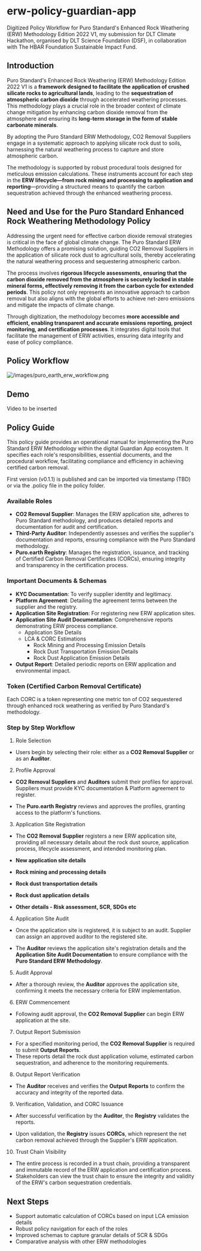 # erw-policy-guardian-app
Digitized Policy Workflow for Puro Standard's Enhanced Rock Weathering (ERW) Methodology Edition 2022 V1, my submission for DLT Climate Hackathon, organised by DLT Science Foundation (DSF), in collaboration with The HBAR Foundation Sustainable Impact Fund.


## Introduction

Puro Standard's Enhanced Rock Weathering (ERW) Methodology Edition 2022 V1 is a **framework designed to facilitate the application of crushed silicate rocks to agricultural lands**, leading to the **sequestration of atmospheric carbon dioxide** through accelerated weathering processes. This methodology plays a crucial role in the broader context of climate change mitigation by enhancing carbon dioxide removal from the atmosphere and ensuring its **long-term storage in the form of stable carbonate minerals**.

By adopting the Puro Standard ERW Methodology, CO2 Removal Suppliers engage in a systematic approach to applying silicate rock dust to soils, harnessing the natural weathering process to capture and store atmospheric carbon. 

The methodology is supported by robust procedural tools designed for meticulous emission calculations. These instruments account for each step in the **ERW lifecycle—from rock mining and processing to application and reporting**—providing a structured means to quantify the carbon sequestration achieved through the enhanced weathering process.

## Need and Use for the Puro Standard Enhanced Rock Weathering Methodology Policy

Addressing the urgent need for effective carbon dioxide removal strategies is critical in the face of global climate change. The Puro Standard ERW Methodology offers a promising solution, guiding CO2 Removal Suppliers in the application of silicate rock dust to agricultural soils, thereby accelerating the natural weathering process and sequestering atmospheric carbon. 

The process involves **rigorous lifecycle assessments, ensuring that the carbon dioxide removed from the atmosphere is securely locked in stable mineral forms, effectively removing it from the carbon cycle for extended periods**. This policy not only represents an innovative approach to carbon removal but also aligns with the global efforts to achieve net-zero emissions and mitigate the impacts of climate change.

Through digitization, the methodology becomes **more accessible and efficient, enabling transparent and accurate emissions reporting, project monitoring, and certification processes**. It integrates digital tools that facilitate the management of ERW activities, ensuring data integrity and ease of policy compliance.

## Policy Workflow

![/images/puro_earth_erw_workflow.png](Workflow)

## Demo

Video to be inserted

## Policy Guide

This policy guide provides an operational manual for implementing the Puro Standard ERW Methodology within the digital Guardian App ecosystem. It specifies each role's responsibilities, essential documents, and the procedural workflow, facilitating compliance and efficiency in achieving certified carbon removal.

First version (v0.1.1) is published and can be imported via timestamp (TBD) or via the .policy file in the policy folder.

### Available Roles 

- **CO2 Removal Supplier**: Manages the ERW application site, adheres to Puro Standard methodology, and produces detailed reports and documentation for audit and certification.
- **Third-Party Auditor**: Independently assesses and verifies the supplier's documentation and reports, ensuring compliance with the Puro Standard methodology.
- **Puro.earth Registry**: Manages the registration, issuance, and tracking of Certified Carbon Removal Certificates (CORCs), ensuring integrity and transparency in the certification process.

### Important Documents & Schemas 

- **KYC Documentation**: To verify supplier identity and legitimacy.
- **Platform Agreement**: Detailing the agreement terms between the supplier and the registry.
- **Application Site Registration**: For registering new ERW application sites.
- **Application Site Audit Documentation**: Comprehensive reports demonstrating ERW process compliance.
  - Application Site Details
  - LCA & CORC Estimations
    - Rock Mining and Processing Emission Details  
    - Rock Dust Transportation Emission Details
    - Rock Dust Application Emission Details
- **Output Report**: Detailed periodic reports on ERW application and environmental impact.

### Token (Certified Carbon Removal Certificate)

Each CORC is a token representing one metric ton of CO2 sequestered through enhanced rock weathering as verified by Puro Standard's methodology.

### Step by Step Workflow

1. Role Selection
- Users begin by selecting their role: either as a **CO2 Removal Supplier** or as an **Auditor**.

2. Profile Approval

- **CO2 Removal Suppliers** and **Auditors** submit their profiles for approval. Suppliers must provide KYC documentation & Platform agreement to register.

- The **Puro.earth Registry** reviews and approves the profiles, granting access to the platform's functions.

3. Application Site Registration

- The **CO2 Removal Supplier** registers a new ERW application site, providing all necessary details about the rock dust source, application process, lifecycle assessment, and intended monitoring plan.

- **New application site details**

- **Rock mining and processing details**

- **Rock dust transportation details**

- **Rock dust application details**

- **Other details - Risk assessment, SCR, SDGs etc**

4. Application Site Audit 

- Once the application site is registered, it is subject to an audit. Supplier can assign an approved auditor to the registered site.  

- The **Auditor** reviews the application site's registration details and the **Application Site Audit Documentation** to ensure compliance with the **Puro Standard ERW Methodology**.

5. Audit Approval

- After a thorough review, the **Auditor** approves the application site, confirming it meets the necessary criteria for ERW implementation.

6. ERW Commencement 

- Following audit approval, the **CO2 Removal Supplier** can begin ERW application at the site.

7. Output Report Submission

- For a specified monitoring period, the **CO2 Removal Supplier** is required to submit **Output Reports**. 
- These reports detail the rock dust application volume, estimated carbon sequestration, and adherence to the monitoring requirements.

8. Output Report Verification

- The **Auditor** receives and verifies the **Output Reports** to confirm the accuracy and integrity of the reported data.

9. Verification, Validation, and CORC Issuance

- After successful verification by the **Auditor**, the **Registry** validates the reports.

- Upon validation, the **Registry** issues **CORCs**, which represent the net carbon removal achieved through the Supplier's ERW application.

10. Trust Chain Visibility

- The entire process is recorded in a trust chain, providing a transparent and immutable record of the ERW application and certification process.  
- Stakeholders can view the trust chain to ensure the integrity and validity of the ERW's carbon sequestration credentials.

## Next Steps
- Support automatic calculation of CORCs based on input LCA emission details  
- Robust policy navigation for each of the roles
- Improved schemas to capture granular details of SCR & SDGs
- Comparative analysis with other ERW methodologies